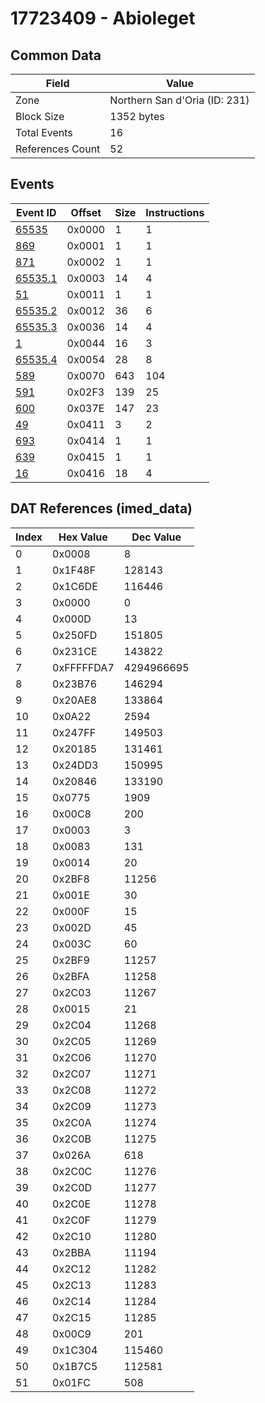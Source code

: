 # 17723409 - Abioleget

## Common Data

| Field            | Value                         |
|------------------|-------------------------------|
| Zone             | Northern San d'Oria (ID: 231) |
| Block Size       | 1352 bytes                    |
| Total Events     | 16                            |
| References Count | 52                            |

## Events

| Event ID                | Offset   |   Size |   Instructions |
|-------------------------|----------|--------|----------------|
| [65535](./65535.md)     | 0x0000   |      1 |              1 |
| [869](./869.md)         | 0x0001   |      1 |              1 |
| [871](./871.md)         | 0x0002   |      1 |              1 |
| [65535.1](./65535.1.md) | 0x0003   |     14 |              4 |
| [51](./51.md)           | 0x0011   |      1 |              1 |
| [65535.2](./65535.2.md) | 0x0012   |     36 |              6 |
| [65535.3](./65535.3.md) | 0x0036   |     14 |              4 |
| [1](./1.md)             | 0x0044   |     16 |              3 |
| [65535.4](./65535.4.md) | 0x0054   |     28 |              8 |
| [589](./589.md)         | 0x0070   |    643 |            104 |
| [591](./591.md)         | 0x02F3   |    139 |             25 |
| [600](./600.md)         | 0x037E   |    147 |             23 |
| [49](./49.md)           | 0x0411   |      3 |              2 |
| [693](./693.md)         | 0x0414   |      1 |              1 |
| [639](./639.md)         | 0x0415   |      1 |              1 |
| [16](./16.md)           | 0x0416   |     18 |              4 |

## DAT References (imed_data)

|   Index | Hex Value   |   Dec Value |
|---------|-------------|-------------|
|       0 | 0x0008      |           8 |
|       1 | 0x1F48F     |      128143 |
|       2 | 0x1C6DE     |      116446 |
|       3 | 0x0000      |           0 |
|       4 | 0x000D      |          13 |
|       5 | 0x250FD     |      151805 |
|       6 | 0x231CE     |      143822 |
|       7 | 0xFFFFFDA7  |  4294966695 |
|       8 | 0x23B76     |      146294 |
|       9 | 0x20AE8     |      133864 |
|      10 | 0x0A22      |        2594 |
|      11 | 0x247FF     |      149503 |
|      12 | 0x20185     |      131461 |
|      13 | 0x24DD3     |      150995 |
|      14 | 0x20846     |      133190 |
|      15 | 0x0775      |        1909 |
|      16 | 0x00C8      |         200 |
|      17 | 0x0003      |           3 |
|      18 | 0x0083      |         131 |
|      19 | 0x0014      |          20 |
|      20 | 0x2BF8      |       11256 |
|      21 | 0x001E      |          30 |
|      22 | 0x000F      |          15 |
|      23 | 0x002D      |          45 |
|      24 | 0x003C      |          60 |
|      25 | 0x2BF9      |       11257 |
|      26 | 0x2BFA      |       11258 |
|      27 | 0x2C03      |       11267 |
|      28 | 0x0015      |          21 |
|      29 | 0x2C04      |       11268 |
|      30 | 0x2C05      |       11269 |
|      31 | 0x2C06      |       11270 |
|      32 | 0x2C07      |       11271 |
|      33 | 0x2C08      |       11272 |
|      34 | 0x2C09      |       11273 |
|      35 | 0x2C0A      |       11274 |
|      36 | 0x2C0B      |       11275 |
|      37 | 0x026A      |         618 |
|      38 | 0x2C0C      |       11276 |
|      39 | 0x2C0D      |       11277 |
|      40 | 0x2C0E      |       11278 |
|      41 | 0x2C0F      |       11279 |
|      42 | 0x2C10      |       11280 |
|      43 | 0x2BBA      |       11194 |
|      44 | 0x2C12      |       11282 |
|      45 | 0x2C13      |       11283 |
|      46 | 0x2C14      |       11284 |
|      47 | 0x2C15      |       11285 |
|      48 | 0x00C9      |         201 |
|      49 | 0x1C304     |      115460 |
|      50 | 0x1B7C5     |      112581 |
|      51 | 0x01FC      |         508 |
